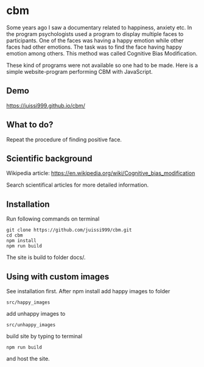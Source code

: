 # cbm

Some years ago I saw a documentary related to happiness, anxiety etc.
In the program psychologists used a program to display multiple
faces to participants. One of the faces was having a happy emotion
while other faces had other emotions. The task was to find the face
having happy emotion among others. This method was called Cognitive Bias
Modification.

These kind of programs were not available so one had to be made. Here is a simple
website-program performing CBM with JavaScript.

## Demo

https://juissi999.github.io/cbm/

## What to do?

Repeat the procedure of finding positive face.

## Scientific background

Wikipedia article:
https://en.wikipedia.org/wiki/Cognitive_bias_modification

Search scientifical articles for more detailed information.

## Installation

Run following commands on terminal

    git clone https://github.com/juissi999/cbm.git
    cd cbm
    npm install
    npm run build

The site is build to folder docs/.

## Using with custom images

See installation first. After npm install add happy images to folder

    src/happy_images

add unhappy images to

    src/unhappy_images

build site by typing to terminal

    npm run build

and host the site.
